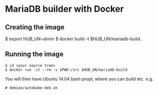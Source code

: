 # MariaDB builder with Docker

## Creating the image

   $ export HUB_UN=alvinr
   $ docker build -t $HUB_UN/mariadb-build .

## Running the image

    $ cd <your source tree>
    $ docker run -it --rm -v $PWD:/src $HUB_UN/mariadb-build

You will then have Ubuntu 14.04 bash propt, where you can build etc. e.g.

    # debian/autobake-deb.sh